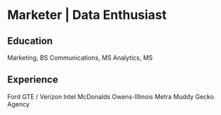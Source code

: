 # Marketer | Data Enthusiast 

## Education
Marketing, BS
Communications, MS
Analytics, MS

## Experience
Ford
GTE / Verizon
Intel
McDonalds
Owens-Illinois
Metra
Muddy Gecko Agency

